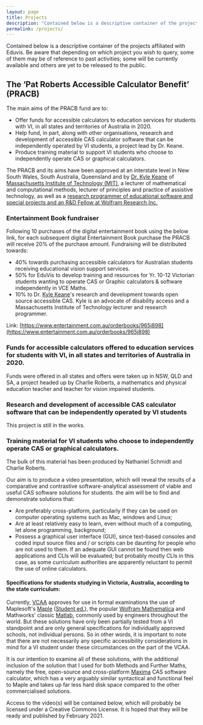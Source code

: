 ```yaml
---
layout: page
title: Projects
description: "Contained below is a descriptive container of the projects affiliated with Eduvis."
permalink: /projects/
---
```


Contained below is a descriptive container of the projects affiliated with Eduvis.  Be aware that depending on which project you wish to query, some of them may be of reference to past activities; some will be currently available and others are yet to be released to the public.

## The &lsquo;Pat Roberts Accessible Calculator Benefit&rsquo; (PRACB)
The main aims of the PRACB fund are to:
* Offer funds for accessible calculators to education services for students with VI, in all states and territories of Australia in 2020.
* Help fund, in part, along with other organisations, research and development of accessible CAS calculator software that can be independently operated by VI students, a project lead by Dr. Keane.
* Produce training material to support VI students who choose to independently operate CAS or graphical calculators.

The PRACB and its aims have been approved at an interstate level in New South Wales, South Australia, Queensland and by [Dr. Kyle Keane](http://www.kylekeane.com/) of [Massachusetts Institute of Technology (MIT)](https://web.mit.edu/bin/cgicso?options=general&query=kyle+keane), a lecturer of mathematical and computational methods, lecturer of principles and practice of assistive technology, as well as a [research programmer of educational software and special projects and an R&D Fellow at Wolfram Research Inc.](https://community.wolfram.com/web/kylek)

### Entertainment Book fundraiser
Following 10 purchases of the digital entertainment book using the below link, for each subsequent digital Entertainment Book purchase the PRACB will receive 20% of the purchase amount. Fundraising will be distributed towards:
* 40% towards purchasing accessible calculators for Australian students receiving educational vision support services. 
* 50% for EduVis to develop training and resources for Yr. 10-12 Victorian students wanting to operate CAS or Graphic calculators & software independently in VCE Maths.
* 10% to Dr. [Kyle Keane](http://www.kylekeane.com/)'s research and development towards open source accessible CAS. Kyle is an advocate of disability access and a Massachusetts Institute of Technology lecturer and research programmer.

Link:
[https://www.entertainment.com.au/orderbooks/965j898](https://www.entertainment.com.au/orderbooks/965j898)

### Funds for accessible calculators offered to education services for students with VI, in all states and territories of Australia in 2020.
Funds were offered in all states and offers were taken up in NSW, QLD and SA, a project headed up by Charlie Roberts, a mathematics and physical education teacher and teacher for vision impaired students.

### Research and development of accessible CAS calculator software that can be independently operated by VI students
This project is still in the works.

### Training material for VI students who choose to independently operate CAS or graphical calculators.
The bulk of this material has been produced by Nathaniel Schmidt and Charlie Roberts.

Our aim is to produce a video presentation, which will reveal the results of a comparative and contrastive software-analytical assessment of viable and useful CAS software solutions for students.  the aim will be to find and demonstrate solutions that:
* Are preferably cross-platform, particularly if they can be used on computer operating systems such as Mac, windows and Linux;
* Are at least relatively easy to learn, even without much of a computing, let alone programming, background;
* Possess a graphical user interface (GUI), since text-based consoles and coded input source files and / or scripts can be daunting for people who are not used to them.  If an adequate GUI cannot be found then web applications and CLIs will be evaluated; but probably mostly CLIs in this case, as some curriculum authorities are apparently reluctant to permit the use of online calculators.

#### Specifications for students studying in Victoria, Australia, according to the state curriculum:
Currently, [VCAA](https://vcaa.vic.edu.au/) approves for use in formal examinations the use of Maplesoft's [Maple](https://maplesoft.com/products/maple/) ([Student ed.](https://www.maplesoft.com/products/Maple/students/)), the popular [Wolfram Mathematica](https://www.wolfram.com/mathematica/) and Mathworks' classic [Matlab](https://au.mathworks.com/products/matlab.html), commonly used by engineers throughout the world.  But these solutions have only been partially tested from a VI standpoint and are only general specifications for individually approved schools, not individual persons.  So in other words, it is important to note that there are not necessarily any specific accessibility considerations in mind for a VI student under these circumstances on the part of the VCAA.

It is our intention to examine all of these solutions, with the additional inclusion of the solution that I used for both Methods and Further Maths, namely the free, open-source and cross-platform [Maxima](http://maxima.sourceforge.net/) CAS software calculator, which has a very arguably similar syntactical and functional feel to Maple and takes up far less hard disk space compared to the other commercialised solutions.

Access to the video(s) will be contained below, which will probably be licensed under a Creative Commons License.  It is hoped that they will be ready and published by February 2021.